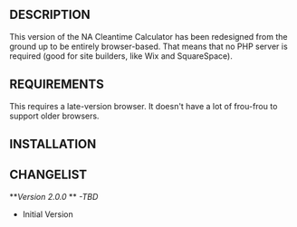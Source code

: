 DESCRIPTION
-----------
This version of the NA Cleantime Calculator has been redesigned from the ground up to be entirely browser-based.
That means that no PHP server is required (good for site builders, like Wix and SquareSpace).

REQUIREMENTS
------------
This requires a late-version browser. It doesn't have a lot of frou-frou to support older browsers.

INSTALLATION
------------

CHANGELIST
----------
***Version 2.0.0* ** *-TBD*

- Initial Version